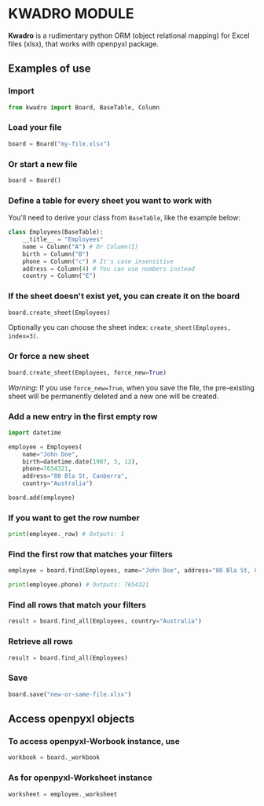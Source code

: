 # KWADRO MODULE
 **Kwadro** is a rudimentary python ORM (object relational mapping) for Excel files (xlsx), that works with openpyxl package.

## Examples of use
### Import
```python
from kwadro import Board, BaseTable, Column
```

### Load your file
```python
board = Board("my-file.xlsx")
```

### Or start a new file
```python
board = Board()
```

### Define a table for every sheet you want to work with
You'll need to derive your class from `BaseTable`, like the example below:
```python
class Employees(BaseTable):
    __title__ = "Employees"
    name = Column("A") # Or Column(1) 
    birth = Column("B")
    phone = Column("c") # It's case insensitive
    address = Column(4) # You can use numbers instead
    country = Column("E")
```

### If the sheet doesn't exist yet, you can create it on the board
```python
board.create_sheet(Employees)
```
Optionally you can choose the sheet index: `create_sheet(Employees, index=3)`.


### Or force a new sheet
```python
board.create_sheet(Employees, force_new=True)
```
*Warning*: If you use `force_new=True`, when you save the file, the pre-existing sheet will be permanently deleted and a new one will be created.

### Add a new entry in the first empty row
```python
import datetime

employee = Employees(
    name="John Doe",
    birth=datetime.date(1987, 3, 12),
    phone=7654321,
    address="80 Bla St, Canberra",
    country="Australia")

board.add(employee)
```

### If you want to get the row number
```python
print(employee._row) # Outputs: 1
```

### Find the first row that matches your filters
```python
employee = board.find(Employees, name="John Doe", address="80 Bla St, Canberra")

print(employee.phone) # Outputs: 7654321
```

### Find all rows that match your filters
```python
result = board.find_all(Employees, country="Australia")
```

### Retrieve all rows
```python
result = board.find_all(Employees)
```

### Save
```python
board.save("new-or-same-file.xlsx")
```

## Access openpyxl objects

### To access openpyxl-Worbook instance, use
```python
workbook = board._workbook
```

### As for openpyxl-Worksheet instance
```python
worksheet = employee._worksheet
```
